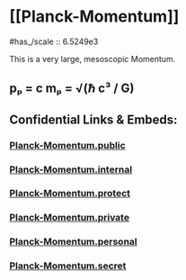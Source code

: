 
# [[Planck-Momentum]] 

#has_/scale :: 6.5249e3 

This is a very large, mesoscopic Momentum.

## pₚ = c mₚ = √(ℏ c³ / G) 


## Confidential Links & Embeds: 

### [Planck-Momentum.public](/_public\Unit\Planck-Unit/Planck-Momentum.public.md) 

### [Planck-Momentum.internal](/_internal\Unit\Planck-Unit/Planck-Momentum.internal.md) 

### [Planck-Momentum.protect](/_protect\Unit\Planck-Unit/Planck-Momentum.protect.md) 

### [Planck-Momentum.private](/_private\Unit\Planck-Unit/Planck-Momentum.private.md) 

### [Planck-Momentum.personal](/_personal\Unit\Planck-Unit/Planck-Momentum.personal.md) 

### [Planck-Momentum.secret](/_secret\Unit\Planck-Unit/Planck-Momentum.secret.md)

